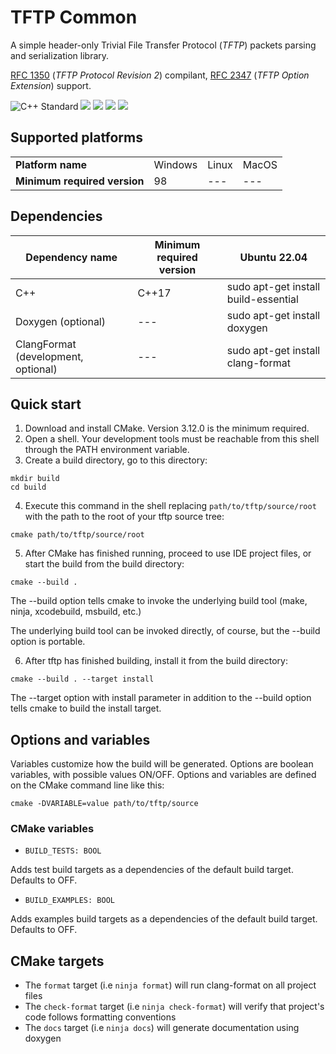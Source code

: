 # TFTP Common

A simple header-only Trivial File Transfer Protocol (*TFTP*) packets parsing and serialization library.

[RFC 1350](https://datatracker.ietf.org/doc/html/rfc1350) (*TFTP Protocol Revision 2*) compilant, [RFC 2347](https://datatracker.ietf.org/doc/html/rfc2347) (*TFTP Option Extension*) support.

![C++ Standard](https://img.shields.io/badge/C%2B%2B-17-blue) ![](https://github.com/eoan-ermine/tftp/actions/workflows/build_and_test.yml/badge.svg) ![](https://github.com/eoan-ermine/tftp/actions/workflows/documentation.yml/badge.svg) ![](https://github.com/eoan-ermine/tftp/actions/workflows/style.yml/badge.svg) [![](https://img.shields.io/badge/docs-blue)](https://eoanermine.com/tftp/)

## Supported platforms

|               |                          |               |               |
|---------------|--------------------------|---------------|---------------|
| **Platform name** | Windows | Linux | MacOS |
| **Minimum required version** | 98 | --- | --- |

## Dependencies

| Dependency name                     | Minimum required version | Ubuntu 22.04                         |
|-------------------------------------|--------------------------|--------------------------------------|
| C++                                 | C++17                    | sudo apt-get install build-essential |
| Doxygen (optional)                  | ---                      | sudo apt-get install doxygen         |
| ClangFormat (development, optional) | ---                      | sudo apt-get install clang-format    |

## Quick start

1. Download and install CMake. Version 3.12.0 is the minimum required.
2. Open a shell. Your development tools must be reachable from this shell through the PATH environment variable.
3. Create a build directory, go to this directory:
```shell
mkdir build
cd build
```
4. Execute this command in the shell replacing `path/to/tftp/source/root` with the path to the root of your tftp source tree:
```shell
cmake path/to/tftp/source/root
```
5. After CMake has finished running, proceed to use IDE project files, or start the build from the build directory:
```shell
cmake --build .
```
The --build option tells cmake to invoke the underlying build tool (make, ninja, xcodebuild, msbuild, etc.)

The underlying build tool can be invoked directly, of course, but the --build option is portable.

6. After tftp has finished building, install it from the build directory:
```shell
cmake --build . --target install
```

The --target option with install parameter in addition to the --build option tells cmake to build the install target.

## Options and variables

Variables customize how the build will be generated. Options are boolean variables, with possible values ON/OFF. Options and variables are defined on the CMake command line like this:

```shell
cmake -DVARIABLE=value path/to/tftp/source
```

### CMake variables

* `BUILD_TESTS: BOOL`

Adds test build targets as a dependencies of the default build target. Defaults to OFF.

* `BUILD_EXAMPLES: BOOL`

Adds examples build targets as a dependencies of the default build target. Defaults to OFF.

## CMake targets

* The `format` target (i.e `ninja format`) will run clang-format on all project files
* The `check-format` target (i.e `ninja check-format`) will verify that project's code follows formatting conventions
* The `docs` target (i.e `ninja docs`) will generate documentation using doxygen
